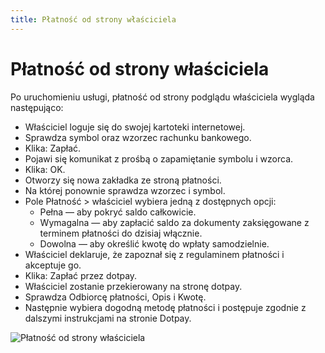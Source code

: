 ```yaml
---
title: Płatność od strony właściciela
---
```


# Płatność od strony właściciela

Po uruchomieniu usługi, płatność od strony podglądu właściciela wygląda następująco:

- Właściciel loguje się do swojej kartoteki internetowej.
- Sprawdza symbol oraz wzorzec rachunku bankowego.
- Klika: Zapłać.
- Pojawi się komunikat z prośbą o zapamiętanie symbolu i wzorca. 
- Klika: OK.
- Otworzy się nowa zakładka ze stroną płatności.
- Na której ponownie sprawdza wzorzec i symbol.
- Pole Płatność > właściciel wybiera jedną z dostępnych opcji:
  - Pełna — aby pokryć saldo całkowicie.
  - Wymagalna — aby zapłacić saldo za dokumenty zaksięgowane z terminem płatności do dzisiaj włącznie.
  - Dowolna — aby określić kwotę do wpłaty samodzielnie.
- Właściciel deklaruje, że zapoznał się z regulaminem płatności i akceptuje go.
- Klika: Zapłać przez dotpay.
- Właściciel zostanie przekierowany na stronę dotpay.
- Sprawdza Odbiorcę płatności, Opis i Kwotę.
- Następnie wybiera dogodną metodę płatności i postępuje zgodnie z dalszymi instrukcjami na stronie Dotpay.

![Płatność od strony właściciela](platnoscwlasciciel.gif)